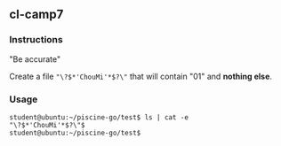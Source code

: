 ## cl-camp7

### Instructions

"Be accurate"

Create a file `"\?$*'ChouMi'*$?\"` that will contain "01" and **nothing else**.

### Usage

```console
student@ubuntu:~/piscine-go/test$ ls | cat -e
"\?$*'ChouMi'*$?\"$
student@ubuntu:~/piscine-go/test$
```

